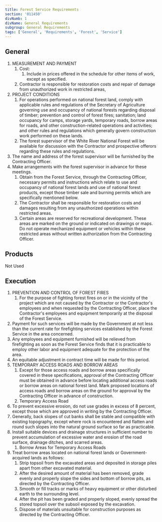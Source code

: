 ```yaml
---
title: Forest Service Requirements
section: '011450'
divNumb: 1
divName: General Requirements
subgroup: General Requirements
tags: ['General', 'Requirements', 'Forest', 'Service']
---
```


## General

1. MEASUREMENT AND PAYMENT
   1. Cost:
       1. Include in prices offered in the schedule for other items of work, except as specified.
   1. Contractor is responsible for restoration costs and repair of damage from unauthorized work in restricted areas, 
2. PROJECT CONDITIONS
   1. For operations performed on national forest land, comply with applicable rules and regulations of the Secretary of Agriculture governing use and occupancy of national forests regarding disposal of timber; prevention and control of forest fires; sanitation; land occupancy for camps, storage yards, temporary roads, borrow areas for roads, and other construction-related operations and activities; and other rules and regulations which generally govern construction work performed on these lands.
   1. The forest supervisor of the White River National Forest will be available for discussion with the Contractor and prospective offerors regarding these rules and regulations.
1. The name and address of the forest supervisor will be furnished by the Contracting Officer.
2. Make arrangements with the forest supervisor in advance for these meetings.
   1. Obtain from the Forest Service, through the Contracting Officer, necessary permits and instructions which relate to use and occupancy of national forest lands and use of national forest products, except those timber sale and burning permits which are specifically mentioned below.
   1. The Contractor shall be responsible for restoration costs and damages resulting from any unauthorized operations within restricted areas.
   1. Certain areas are reserved for recreational development. These areas are marked on the ground or indicated on drawings or maps. Do not operate mechanized equipment or vehicles within these restricted areas without written authorization from the Contracting Officer.

## Products

Not Used 

## Execution

1. PREVENTION AND CONTROL OF FOREST FIRES
   1. For the purpose of fighting forest fires on or in the vicinity of the project which are not caused by the Contractor or the Contractor's employees and when requested by the Contracting Officer, place the Contractor's employees and equipment temporarily at the disposal of the Forest Service.
1. Payment for such services will be made by the Government at not less than the current rate for firefighting services established by the Forest Service in the area concerned. 
2. Any employees and equipment furnished will be relieved from firefighting as soon as the Forest Service finds that it is practicable to employ other labor and equipment adequate for the protection of the area.
3. An equitable adjustment in contract time will be made for this period.
1. TEMPORARY ACCESS ROADS AND BORROW AREAS
   1. Except for those access roads and borrow areas specifically covered in these specifications, approval of the Contracting Officer must be obtained in advance before locating additional access roads or borrow areas on national forest land. Mark proposed locations of access roads and borrow areas on the ground for approval by the Contracting Officer in advance of construction.
   1. Temporary Access Road
1. To prevent excessive erosion, do not use grades in excess of 8 percent, except those which are approved in writing by the Contracting Officer.
2. Generally, back slopes of cut banks shall be stable and compatible with existing topography, except where rock is encountered and flatten and round such slopes into the natural ground surface so far as practicable.
3. Install suitable devices and drainage structures in sufficient number to prevent accumulation of excessive water and erosion of the road surface, drainage ditches, and scarred areas.
   1. Borrow Areas for Temporary Access Roads
1. Treat borrow areas located on national forest lands or Government-acquired lands as follows:
      1. Strip topsoil from the excavated areas and deposited in storage piles apart from other excavated material.
      1. After the desired amount of material has been removed, grade evenly and properly slope the sides and bottom of borrow pits, as directed by the Contracting Officer.
      1. Smooth or fill tracks or marks of heavy equipment or other disturbed earth to the surrounding level.
      1. After the pit has been graded and properly sloped, evenly spread the stored topsoil over the subsoil exposed by the excavation.
      1. Dispose of materials unsuitable for construction purposes as directed by the Contracting Officer.
